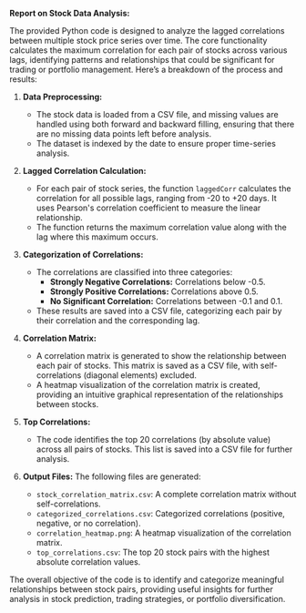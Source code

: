 **Report on Stock Data Analysis:**

The provided Python code is designed to analyze the lagged correlations between multiple stock price series over time. The core functionality calculates the maximum correlation for each pair of stocks across various lags, identifying patterns and relationships that could be significant for trading or portfolio management. Here’s a breakdown of the process and results:

1. **Data Preprocessing:**
   - The stock data is loaded from a CSV file, and missing values are handled using both forward and backward filling, ensuring that there are no missing data points left before analysis.
   - The dataset is indexed by the date to ensure proper time-series analysis.

2. **Lagged Correlation Calculation:**
   - For each pair of stock series, the function `laggedCorr` calculates the correlation for all possible lags, ranging from -20 to +20 days. It uses Pearson's correlation coefficient to measure the linear relationship.
   - The function returns the maximum correlation value along with the lag where this maximum occurs.

3. **Categorization of Correlations:**
   - The correlations are classified into three categories: 
     - **Strongly Negative Correlations:** Correlations below -0.5.
     - **Strongly Positive Correlations:** Correlations above 0.5.
     - **No Significant Correlation:** Correlations between -0.1 and 0.1.
   - These results are saved into a CSV file, categorizing each pair by their correlation and the corresponding lag.

4. **Correlation Matrix:**
   - A correlation matrix is generated to show the relationship between each pair of stocks. This matrix is saved as a CSV file, with self-correlations (diagonal elements) excluded.
   - A heatmap visualization of the correlation matrix is created, providing an intuitive graphical representation of the relationships between stocks.

5. **Top Correlations:**
   - The code identifies the top 20 correlations (by absolute value) across all pairs of stocks. This list is saved into a CSV file for further analysis.

6. **Output Files:**
   The following files are generated:
   - `stock_correlation_matrix.csv`: A complete correlation matrix without self-correlations.
   - `categorized_correlations.csv`: Categorized correlations (positive, negative, or no correlation).
   - `correlation_heatmap.png`: A heatmap visualization of the correlation matrix.
   - `top_correlations.csv`: The top 20 stock pairs with the highest absolute correlation values.

The overall objective of the code is to identify and categorize meaningful relationships between stock pairs, providing useful insights for further analysis in stock prediction, trading strategies, or portfolio diversification.

